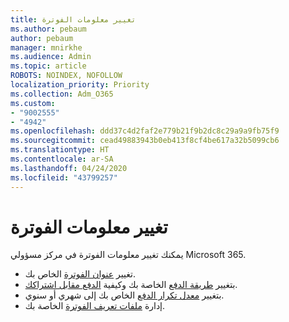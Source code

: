 ```yaml
---
title: تغيير معلومات الفوترة
ms.author: pebaum
author: pebaum
manager: mnirkhe
ms.audience: Admin
ms.topic: article
ROBOTS: NOINDEX, NOFOLLOW
localization_priority: Priority
ms.collection: Adm_O365
ms.custom:
- "9002555"
- "4942"
ms.openlocfilehash: ddd37c4d2faf2e779b21f9b2dc8c29a9a9fb75f9
ms.sourcegitcommit: cead49883943b0eb413f8cf4be617a32b5099cb6
ms.translationtype: HT
ms.contentlocale: ar-SA
ms.lasthandoff: 04/24/2020
ms.locfileid: "43799257"
---
```

# <a name="change-billing-information"></a>تغيير معلومات الفوترة

يمكنك تغيير معلومات الفوترة في مركز مسؤولي Microsoft 365. 

- تغيير [عنوان الفوترة](https://docs.microsoft.com/microsoft-365/commerce/billing-and-payments/change-your-billing-addresses) الخاص بك.
- بتغيير [طريقة الدفع](https://docs.microsoft.com/microsoft-365/commerce/billing-and-payments/add-update-or-remove-credit-card-or-bank-account) الخاصة بك وكيفية [الدفع مقابل اشتراكك](https://docs.microsoft.com/microsoft-365/commerce/billing-and-payments/pay-for-your-subscription).
- بتغيير [معدل تكرار الدفع](https://docs.microsoft.com/microsoft-365/commerce/billing-and-payments/change-payment-frequency) الخاص بك إلى شهري أو سنوي.
- إدارة [ملفات تعريف الفوترة](https://docs.microsoft.com/microsoft-365/commerce/billing-and-payments/manage-billing-profiles) الخاصة بك.

